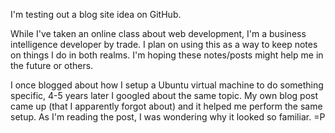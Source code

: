 I'm testing out a blog site idea on GitHub.

While I've taken an online class about web development, I'm a business intelligence developer by trade. I plan on using this as a way to keep notes on things I do in both realms. I'm hoping these notes/posts might help me in the future or others.

I once blogged about how I setup a Ubuntu virtual machine to do something specific, 4-5 years later I googled about the same topic.  My own blog post came up (that I apparently forgot about) and it helped me perform the same setup.  As I'm reading the post, I was wondering why it looked so familiar.  =P
